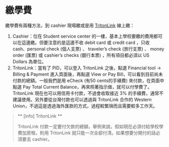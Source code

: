 # 繳學費

繳學費有兩種方法，到 cashier 現場繳或是用 [TritonLink](https://act.ucsd.edu/myTritonlink20/display.htm) 線上繳：

1. Cashier：位在 Student service center 的一樓，基本上學校要繳的費用都可以在這邊繳。但要注意的是這邊不收 debit card 或 credit card ，只收 cash、personal check  (個人支票) 、 traveler’s check  (旅行支票) 、 money order  (匯票) 或 cashier’s checks (銀行本票) ，所有項目都必須以 US Dollars 為單位。
2. TritonLink：當有了 PID，可以登入 TritonLink 之後，點選 Financial tool → Billing & Payment 進入頁面後，再點選 View or Pay Bill，可以看到目前尚未付款的總額。一般我們是用 eCheck (有50 cents的手續費)  來付款，在頁面中點選 Pay Total Current Balance，再來照著指示做，就可以付學費了。TritonLink 現在也可以用信用卡付款，不過會收取接近 3% 的手續費，通常不建議使用。另外要從台灣付款也可以透過與 TritonLink 合作的 Western Union，不過這是透過海外匯款的方式，過程較繁瑣而且需要較多工作天。

> ** [info] TritonLink ** 
> 
> TritonLink 付款一定要付欠款的總額，舉例來說，假如現在必須付給學校學費加房租，則用 TritonLink 就只能一次全部付清。如果想要分開付的話必須要去 cashier。

